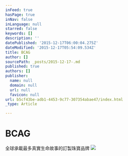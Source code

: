 ```yaml
---
inFeed: true
hasPage: true
inNav: false
inLanguage: null
starred: false
keywords: []
description: ''
datePublished: '2015-12-17T06:00:04.275Z'
dateModified: '2015-12-17T05:54:09.534Z'
title: BCAG
author: []
sourcePath: _posts/2015-12-17-.md
published: true
authors: []
publisher:
  name: null
  domain: null
  url: null
  favicon: null
url: b5cf43be-adb1-4453-9c77-307354abae47/index.html
_type: Article

---
```

# 

# BCAG

全球承載最多真實生命故事的訂製珠寶品牌
![](https://the-grid-user-content.s3-us-west-2.amazonaws.com/32e09dfa-e6be-4f65-8d2b-1c33d6a258c2.jpg)
